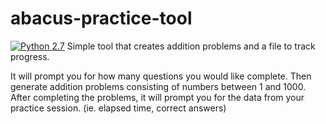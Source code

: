# abacus-practice-tool
[![Python 2.7](https://img.shields.io/badge/python-2.7-blue.svg)](https://www.python.org/downloads/release/python-270/)
Simple tool that creates addition problems and a file to track progress.

It will prompt you for how many questions you would like complete.
Then generate addition problems consisting of numbers between 1 and 1000. 
After completing the problems, it will prompt you for the data from your practice session. (ie. elapsed time, correct answers)

